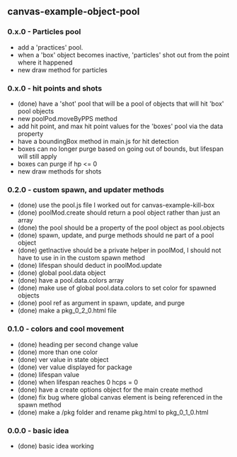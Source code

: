 ## canvas-example-object-pool

### 0.x.0 - Particles pool
* add a 'practices' pool.
* when a 'box' object becomes inactive, 'particles' shot out from the point where it happened
* new draw method for particles

### 0.x.0 - hit points and shots
* (done) have a 'shot' pool that will be a pool of objects that will hit 'box' pool objects
* new poolPod.moveByPPS method
* add hit point, and max hit point values for the 'boxes' pool via the data property
* have a boundingBox method in main.js for hit detection
* boxes can no longer purge based on going out of bounds, but lifespan will still apply
* boxes can purge if hp <= 0
* new draw methods for shots

### 0.2.0 - custom spawn, and updater methods
* (done) use the pool.js file I worked out for canvas-example-kill-box
* (done) poolMod.create should return a pool object rather than just an array
* (done) the pool should be a property of the pool object as pool.objects
* (done) spawn, update, and purge methods should ne part of a pool object
* (done) getInactive should be a private helper in poolMod, I should not have to use in in the custom spawn method
* (done) lifespan should deduct in poolMod.update
* (done) global pool.data object
* (done) have a pool.data.colors array
* (done) make use of global pool.data.colors to set color for spawned objects
* (done) pool ref as argument in spawn, update, and purge
* (done) make a pkg_0_2_0.html file

### 0.1.0 - colors and cool movement
* (done) heading per second change value
* (done) more than one color
* (done) ver value in state object
* (done) ver value displayed for package
* (done) lifespan value
* (done) when lifespan reaches 0 hcps = 0
* (done) have a create options object for the main create method
* (done) fix bug where global canvas element is being referenced in the spawn method
* (done) make a /pkg folder and rename pkg.html to pkg_0_1_0.html

### 0.0.0 - basic idea
* (done) basic idea working
